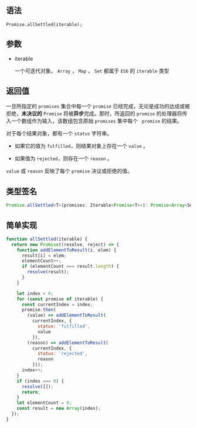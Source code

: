 ## 语法

```
Promise.allSettled(iterable);
```

## 参数

* iterable

  一个可迭代对象， `Array` ， `Map` ， `Set` 都属于 `ES6` 的 `iterable` 类型

## 返回值

一旦所指定的 `promises` 集合中每一个 `promise` 已经完成，无论是成功的达成或被拒绝，**未决议的** `Promise` 将被**异步**完成。那时，所返回的 `promise` 的处理器将传入一个数组作为输入，该数组包含原始 `promises` 集中每个 ` promise` 的结果。

对于每个结果对象，都有一个 `status` 字符串。

* 如果它的值为 `fulfilled`，则结果对象上存在一个 `value` 。

* 如果值为 `rejected`，则存在一个 `reason` 。

`value` 或 `reason` 反映了每个 `promise` 决议或拒绝的值。

## 类型签名

```ts
Promise.allSettled<T>(promises: Iterable<Promise<T>>): Promise<Array<SettlementObject<T>>>
```

## 简单实现

```javascript
function allSettled(iterable) {
  return new Promise((resolve, reject) => {
    function addElementToResult(i, elem) {
      result[i] = elem;
      elementCount++;
      if (elementCount === result.length) {
        resolve(result);
      }
    }

    let index = 0;
    for (const promise of iterable) {
      const currentIndex = index;
      promise.then(
        (value) => addElementToResult(
          currentIndex, {
            status: 'fulfilled',
            value
          }),
        (reason) => addElementToResult(
          currentIndex, {
            status: 'rejected',
            reason
          }));
      index++;
    }
    if (index === 0) {
      resolve([]);
      return;
    }
    let elementCount = 0;
    const result = new Array(index);
  });
}
```
